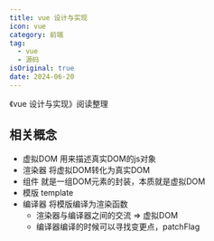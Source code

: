 ```yaml
---
title: vue 设计与实现
icon: vue
category: 前端
tag:
  - vue
  - 源码
isOriginal: true
date: 2024-06-20
---
```


《vue 设计与实现》阅读整理

<!-- more -->

## 相关概念

- 虚拟DOM 用来描述真实DOM的js对象
- 渲染器 将虚拟DOM转化为真实DOM
- 组件 就是一组DOM元素的封装，本质就是虚拟DOM
- 模版 template
- 编译器 将模版编译为渲染函数
  - 渲染器与编译器之间的交流 => 虚拟DOM
  - 编译器编译的时候可以寻找变更点，patchFlag

